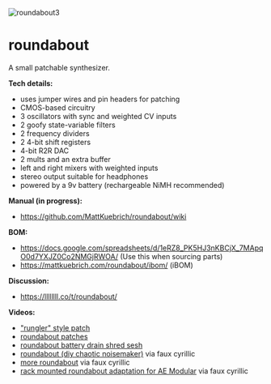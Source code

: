 ![roundabout3](https://user-images.githubusercontent.com/1854586/172068927-263c8054-6ef1-411d-a546-8c2ccda537c7.jpg)

# roundabout

A small patchable synthesizer. 

**Tech details:**
* uses jumper wires and pin headers for patching
* CMOS-based circuitry
* 3 oscillators with sync and weighted CV inputs
* 2 goofy state-variable filters
* 2 frequency dividers
* 2 4-bit shift registers
* 4-bit R2R DAC
* 2 mults and an extra buffer
* left and right mixers with weighted inputs
* stereo output suitable for headphones
* powered by a 9v battery (rechargeable NiMH recommended)

**Manual (in progress):**
* https://github.com/MattKuebrich/roundabout/wiki

**BOM:**
* https://docs.google.com/spreadsheets/d/1eRZ8_PK5HJ3nKBCjX_7MApqO0d7YXJZ0Co2NMGjRWOA/ (Use this when sourcing parts)
* https://mattkuebrich.com/roundabout/ibom/ (iBOM)

**Discussion:**
* https://llllllll.co/t/roundabout/

**Videos:**
* ["rungler" style patch](https://www.youtube.com/watch?v=ytJG46xOFfk)
* [roundabout patches](https://www.youtube.com/watch?v=ydb6eBDvvTU)
* [roundabout battery drain shred sesh](https://www.instagram.com/p/CjZlV14uZ0S)
* [roundabout (diy chaotic noisemaker)](https://www.youtube.com/watch?v=AI57evs5uT8) via faux cyrillic
* [more roundabout](https://www.youtube.com/watch?v=UM-IDm9ta4I) via faux cyrillic
* [rack mounted roundabout adaptation for AE Modular](https://www.youtube.com/watch?v=ZCjaIhYuOU8) via faux cyrillic
